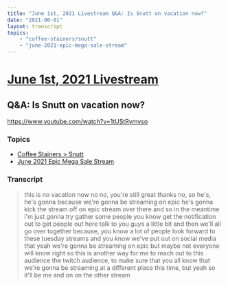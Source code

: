 ```yaml
---
title: "June 1st, 2021 Livestream Q&A: Is Snutt on vacation now?"
date: "2021-06-01"
layout: transcript
topics:
    - "coffee-stainers/snutt"
    - "june-2021-epic-mega-sale-stream"
---
```

# [June 1st, 2021 Livestream](../2021-06-01.md)
## Q&A: Is Snutt on vacation now?
https://www.youtube.com/watch?v=1tUStRymvso

### Topics
* [Coffee Stainers > Snutt](../topics/coffee-stainers/snutt.md)
* [June 2021 Epic Mega Sale Stream](../topics/june-2021-epic-mega-sale-stream.md)

### Transcript

> this is no vacation now no no, you're still great thanks no, so he's, he's gonna because we're gonna be streaming on epic he's gonna kick the stream off on epic stream over there and so in the meantime i'm just gonna try gather some people you know get the notification out to get people out here talk to you guys a little bit and then we'll all go over together because, you know a lot of people look forward to these tuesday streams and you know we've put out on social media that yeah we're gonna be streaming on epic but maybe not everyone will know right so this is another way for me to reach out to this audience the twitch audience, to make sure that you all know that we're gonna be streaming at a different place this time, but yeah so it'll be me and on on the other stream
